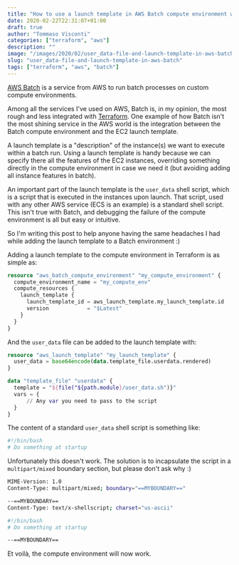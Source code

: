 ```yaml
---
title: "How to use a launch template in AWS Batch compute environment with custom user_data file"
date: 2020-02-22T22:31:07+01:00
draft: true
author: "Tommaso Visconti"
categories: ["terraform", "aws"]
description: ""
image: "/images/2020/02/user_data-file-and-launch-template-in-aws-batch.jpeg"
slug: "user_data-file-and-launch-template-in-aws-batch"
tags: ["terraform", "aws", "batch"]
---
```


[AWS Batch](https://aws.amazon.com/it/batch/) is a service from AWS to run batch processes on custom compute environments.

Among all the services I've used on AWS, Batch is, in my opinion, the most rough and less integrated with [Terraform](https://www.terraform.io/). One example of how Batch isn't the most shining service in the AWS world is the integration between the Batch compute environment and the EC2 launch template.

<!--more-->

A launch template is a "description" of the instance(s) we want to execute within a batch run. Using a launch template is handy because we can specify there all the features of the EC2 instances, overriding something directly in the compute environment in case we need it (but avoiding adding all instance features in batch).

An important part of the launch template is the `user_data` shell script, which is a script that is executed in the instances upon launch. That script, used with any other AWS service (ECS is an example) is a standard shell script.
This isn't true with Batch, and debugging the failure of the compute environment is all but easy or intuitive.

So I'm writing this post to help anyone having the same headaches I had while adding the launch template to a Batch environment :)

Adding a launch template to the compute environment in Terraform is as simple as:

```terraform
resource "aws_batch_compute_environment" "my_compute_environment" {
  compute_environment_name = "my_compute_env"
  compute_resources {
    launch_template {
      launch_template_id = aws_launch_template.my_launch_template.id
      version            = "$Latest"
    }
  }
}
```

And the `user_data` file can be added to the launch template with:

```terraform
resource "aws_launch_template" "my_launch_template" {
  user_data = base64encode(data.template_file.userdata.rendered)
}

data "template_file" "userdata" {
  template = "${file("${path.module}/user_data.sh")}"
  vars = {
      // Any var you need to pass to the script
  }
}
```

The content of a standard `user_data` shell script is something like:

```bash
#!/bin/bash
# Do something at startup
```

Unfortunately this doesn't work. The solution is to incapsulate the script in a `multipart/mixed` boundary section, but please don't ask why :)


```bash
MIME-Version: 1.0
Content-Type: multipart/mixed; boundary="==MYBOUNDARY=="

--==MYBOUNDARY==
Content-Type: text/x-shellscript; charset="us-ascii"

#!/bin/bash
# Do something at startup

--==MYBOUNDARY==
```

Et voilà, the compute environment will now work.
